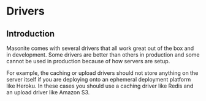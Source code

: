 # Drivers

## Introduction

Masonite comes with several drivers that all work great out of the box and in development. Some drivers are better than others in production and some cannot be used in production because of how servers are setup.

For example, the caching or upload drivers should not store anything on the server itself if you are deploying onto an ephemeral deployment platform like Heroku. In these cases you should use a caching driver like Redis and an upload driver like Amazon S3.

